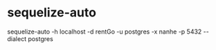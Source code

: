 # sequelize-auto
sequelize-auto -h localhost -d rentGo -u postgres -x nanhe -p 5432  --dialect postgres 
